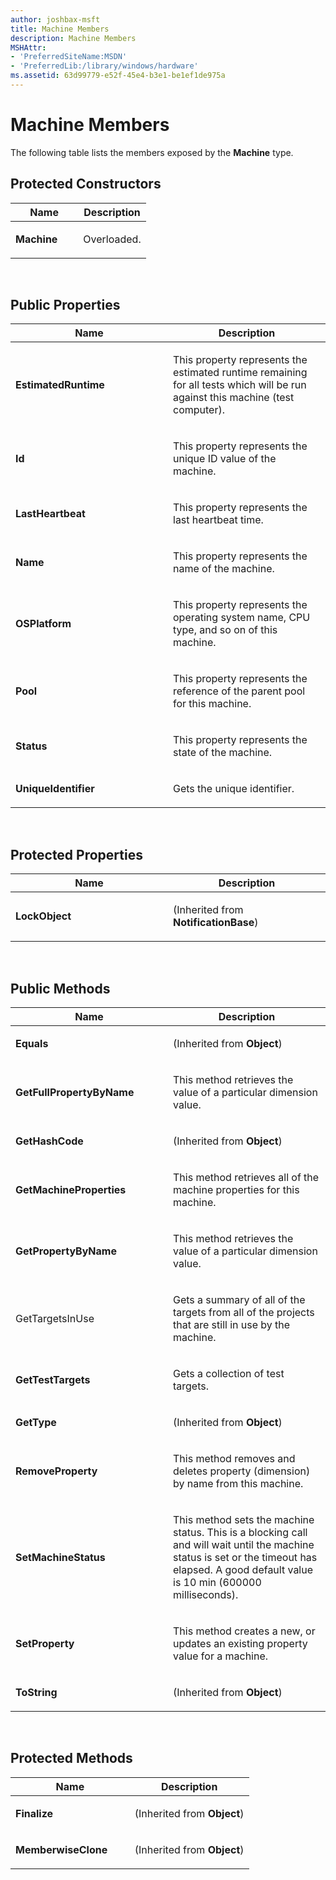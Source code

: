 ```yaml
---
author: joshbax-msft
title: Machine Members
description: Machine Members
MSHAttr:
- 'PreferredSiteName:MSDN'
- 'PreferredLib:/library/windows/hardware'
ms.assetid: 63d99779-e52f-45e4-b3e1-be1ef1de975a
---
```


# Machine Members


The following table lists the members exposed by the **Machine** type.

## Protected Constructors


<table>
<colgroup>
<col width="50%" />
<col width="50%" />
</colgroup>
<thead>
<tr class="header">
<th>Name</th>
<th>Description</th>
</tr>
</thead>
<tbody>
<tr class="odd">
<td><p><strong>Machine</strong></p></td>
<td><p>Overloaded.</p></td>
</tr>
</tbody>
</table>

 

## Public Properties


<table>
<colgroup>
<col width="50%" />
<col width="50%" />
</colgroup>
<thead>
<tr class="header">
<th>Name</th>
<th>Description</th>
</tr>
</thead>
<tbody>
<tr class="odd">
<td><p><strong>EstimatedRuntime</strong></p></td>
<td><p>This property represents the estimated runtime remaining for all tests which will be run against this machine (test computer).</p></td>
</tr>
<tr class="even">
<td><p><strong>Id</strong></p></td>
<td><p>This property represents the unique ID value of the machine.</p></td>
</tr>
<tr class="odd">
<td><p><strong>LastHeartbeat</strong></p></td>
<td><p>This property represents the last heartbeat time.</p></td>
</tr>
<tr class="even">
<td><p><strong>Name</strong></p></td>
<td><p>This property represents the name of the machine.</p></td>
</tr>
<tr class="odd">
<td><p><strong>OSPlatform</strong></p></td>
<td><p>This property represents the operating system name, CPU type, and so on of this machine.</p></td>
</tr>
<tr class="even">
<td><p><strong>Pool</strong></p></td>
<td><p>This property represents the reference of the parent pool for this machine.</p></td>
</tr>
<tr class="odd">
<td><p><strong>Status</strong></p></td>
<td><p>This property represents the state of the machine.</p></td>
</tr>
<tr class="even">
<td><p><strong>UniqueIdentifier</strong></p></td>
<td><p>Gets the unique identifier.</p></td>
</tr>
</tbody>
</table>

 

## Protected Properties


<table>
<colgroup>
<col width="50%" />
<col width="50%" />
</colgroup>
<thead>
<tr class="header">
<th>Name</th>
<th>Description</th>
</tr>
</thead>
<tbody>
<tr class="odd">
<td><p><strong>LockObject</strong></p></td>
<td><p>(Inherited from <strong>NotificationBase</strong>)</p></td>
</tr>
</tbody>
</table>

 

## Public Methods


<table>
<colgroup>
<col width="50%" />
<col width="50%" />
</colgroup>
<thead>
<tr class="header">
<th>Name</th>
<th>Description</th>
</tr>
</thead>
<tbody>
<tr class="odd">
<td><p><strong>Equals</strong></p></td>
<td><p>(Inherited from <strong>Object</strong>)</p></td>
</tr>
<tr class="even">
<td><p><strong>GetFullPropertyByName</strong></p></td>
<td><p>This method retrieves the value of a particular dimension value.</p></td>
</tr>
<tr class="odd">
<td><p><strong>GetHashCode</strong></p></td>
<td><p>(Inherited from <strong>Object</strong>)</p></td>
</tr>
<tr class="even">
<td><p><strong>GetMachineProperties</strong></p></td>
<td><p>This method retrieves all of the machine properties for this machine.</p></td>
</tr>
<tr class="odd">
<td><p><strong>GetPropertyByName</strong></p></td>
<td><p>This method retrieves the value of a particular dimension value.</p></td>
</tr>
<tr class="even">
<td><p>GetTargetsInUse</p></td>
<td><p>Gets a summary of all of the targets from all of the projects that are still in use by the machine.</p></td>
</tr>
<tr class="odd">
<td><p><strong>GetTestTargets</strong></p></td>
<td><p>Gets a collection of test targets.</p></td>
</tr>
<tr class="even">
<td><p><strong>GetType</strong></p></td>
<td><p>(Inherited from <strong>Object</strong>)</p></td>
</tr>
<tr class="odd">
<td><p><strong>RemoveProperty</strong></p></td>
<td><p>This method removes and deletes property (dimension) by name from this machine.</p></td>
</tr>
<tr class="even">
<td><p><strong>SetMachineStatus</strong></p></td>
<td><p>This method sets the machine status. This is a blocking call and will wait until the machine status is set or the timeout has elapsed. A good default value is 10 min (600000 milliseconds).</p></td>
</tr>
<tr class="odd">
<td><p><strong>SetProperty</strong></p></td>
<td><p>This method creates a new, or updates an existing property value for a machine.</p></td>
</tr>
<tr class="even">
<td><p><strong>ToString</strong></p></td>
<td><p>(Inherited from <strong>Object</strong>)</p></td>
</tr>
</tbody>
</table>

 

## Protected Methods


<table>
<colgroup>
<col width="50%" />
<col width="50%" />
</colgroup>
<thead>
<tr class="header">
<th>Name</th>
<th>Description</th>
</tr>
</thead>
<tbody>
<tr class="odd">
<td><p><strong>Finalize</strong></p></td>
<td><p>(Inherited from <strong>Object</strong>)</p></td>
</tr>
<tr class="even">
<td><p><strong>MemberwiseClone</strong></p></td>
<td><p>(Inherited from <strong>Object</strong>)</p></td>
</tr>
</tbody>
</table>

 

 

 






